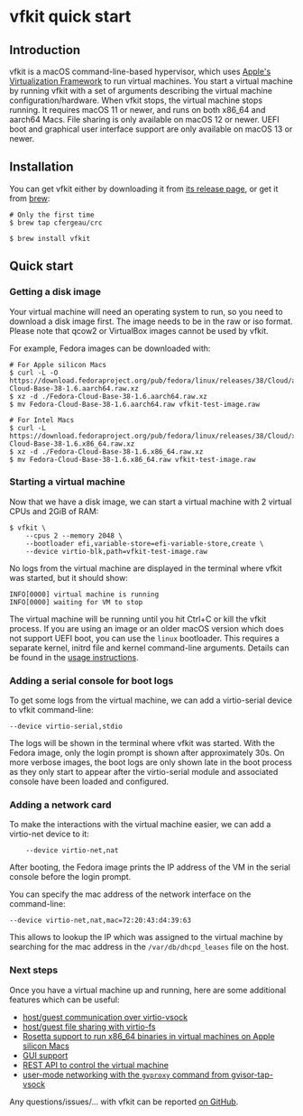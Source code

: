 # vfkit quick start

## Introduction

vfkit is a macOS command-line-based hypervisor, which uses [Apple's Virtualization Framework](https://developer.apple.com/documentation/virtualization?language=objc) to run virtual machines.
You start a virtual machine by running vfkit with a set of arguments describing the virtual machine configuration/hardware.
When vfkit stops, the virtual machine stops running.
It requires macOS 11 or newer, and runs on both x86_64 and aarch64 Macs.
File sharing is only available on macOS 12 or newer.
UEFI boot and graphical user interface support are only available on macOS 13 or newer.


## Installation

You can get vfkit either by downloading it from [its release page](https://github.com/crc-org/vfkit/releases), or get it from [brew](https://brew.sh/):
```
# Only the first time
$ brew tap cfergeau/crc

$ brew install vfkit
```


## Quick start

### Getting a disk image

Your virtual machine will need an operating system to run, so you need to download a disk image first.
The image needs to be in the raw or iso format. Please note that qcow2 or
VirtualBox images cannot be used by vfkit.

For example, Fedora images can be downloaded with:
```
# For Apple silicon Macs
$ curl -L -O https://download.fedoraproject.org/pub/fedora/linux/releases/38/Cloud/aarch64/images/Fedora-Cloud-Base-38-1.6.aarch64.raw.xz
$ xz -d ./Fedora-Cloud-Base-38-1.6.aarch64.raw.xz
$ mv Fedora-Cloud-Base-38-1.6.aarch64.raw vfkit-test-image.raw

# For Intel Macs
$ curl -L https://download.fedoraproject.org/pub/fedora/linux/releases/38/Cloud/x86_64/images/Fedora-Cloud-Base-38-1.6.x86_64.raw.xz
$ xz -d ./Fedora-Cloud-Base-38-1.6.x86_64.raw.xz
$ mv Fedora-Cloud-Base-38-1.6.x86_64.raw vfkit-test-image.raw
```


### Starting a virtual machine


Now that we have a disk image, we can start a virtual machine with 2 virtual CPUs and 2GiB of RAM:

```
$ vfkit \
    --cpus 2 --memory 2048 \
    --bootloader efi,variable-store=efi-variable-store,create \
    --device virtio-blk,path=vfkit-test-image.raw
```

No logs from the virtual machine are displayed in the terminal where vfkit was started, but it should show:
```
INFO[0000] virtual machine is running
INFO[0000] waiting for VM to stop
```

The virtual machine will be running until you hit Ctrl+C or kill the vfkit process.
If you are using an image or an older macOS version which does not support UEFI boot, you can use the `linux` bootloader.
This requires a separate kernel, initrd file and kernel command-line arguments.
Details can be found in the [usage instructions](https://github.com/crc-org/vfkit/blob/main/doc/usage.md#linux-bootloader).


### Adding a serial console for boot logs

To get some logs from the virtual machine, we can add a virtio-serial device to vfkit command-line:
```
--device virtio-serial,stdio
```

The logs will be shown in the terminal where vfkit was started.
With the Fedora image, only the login prompt is shown after approximately 30s.
On more verbose images, the boot logs are only shown late in the boot process as they only start to appear after the virtio-serial module and associated console have been loaded and configured.


### Adding a network card

To make the interactions with the virtual machine easier, we can add a virtio-net device to it:
```
    --device virtio-net,nat
```

After booting, the Fedora image prints the IP address of the VM in the serial console before the login prompt.

You can specify the mac address of the network interface on the command-line:
```
--device virtio-net,nat,mac=72:20:43:d4:39:63
```

This allows to lookup the IP which was assigned to the virtual machine by searching for the mac address in the `/var/db/dhcpd_leases` file on the host.


### Next steps


Once you have a virtual machine up and running, here are some additional features which can be useful:
- [host/guest communication over virtio-vsock](https://github.com/crc-org/vfkit/blob/main/doc/usage.md#virtio-vsock-communication)
- [host/guest file sharing with virtio-fs](https://github.com/crc-org/vfkit/blob/main/doc/usage.md#file-sharing)
- [Rosetta support to run x86_64 binaries in virtual machines on Apple silicon Macs](https://github.com/crc-org/vfkit/blob/main/doc/usage.md#rosetta)
- [GUI support](https://github.com/crc-org/vfkit/blob/main/doc/usage.md#enabling-a-graphical-user-interface)
- [REST API to control the virtual machine](https://github.com/crc-org/vfkit/blob/main/doc/usage.md#restful-service)
- [user-mode networking with the `gvproxy` command from gvisor-tap-vsock](https://github.com/containers/gvisor-tap-vsock)

Any questions/issues/... with vfkit can be reported [on GitHub](https://github.com/crc-org/vfkit/issues/new).
